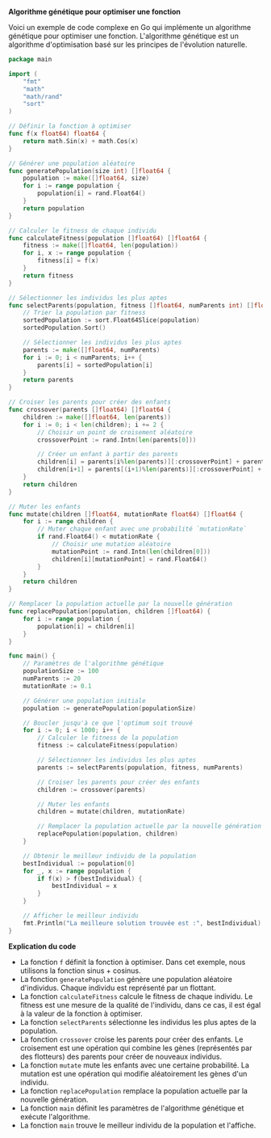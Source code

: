 **Algorithme génétique pour optimiser une fonction**

Voici un exemple de code complexe en Go qui implémente un algorithme génétique pour optimiser une fonction. L'algorithme génétique est un algorithme d'optimisation basé sur les principes de l'évolution naturelle.

```go
package main

import (
    "fmt"
    "math"
    "math/rand"
    "sort"
)

// Définir la fonction à optimiser
func f(x float64) float64 {
    return math.Sin(x) + math.Cos(x)
}

// Générer une population aléatoire
func generatePopulation(size int) []float64 {
    population := make([]float64, size)
    for i := range population {
        population[i] = rand.Float64()
    }
    return population
}

// Calculer le fitness de chaque individu
func calculateFitness(population []float64) []float64 {
    fitness := make([]float64, len(population))
    for i, x := range population {
        fitness[i] = f(x)
    }
    return fitness
}

// Sélectionner les individus les plus aptes
func selectParents(population, fitness []float64, numParents int) []float64 {
    // Trier la population par fitness
    sortedPopulation := sort.Float64Slice(population)
    sortedPopulation.Sort()

    // Sélectionner les individus les plus aptes
    parents := make([]float64, numParents)
    for i := 0; i < numParents; i++ {
        parents[i] = sortedPopulation[i]
    }
    return parents
}

// Croiser les parents pour créer des enfants
func crossover(parents []float64) []float64 {
    children := make([]float64, len(parents))
    for i := 0; i < len(children); i += 2 {
        // Choisir un point de croisement aléatoire
        crossoverPoint := rand.Intn(len(parents[0]))

        // Créer un enfant à partir des parents
        children[i] = parents[i%len(parents)][:crossoverPoint] + parents[(i+1)%len(parents)][crossoverPoint:]
        children[i+1] = parents[(i+1)%len(parents)][:crossoverPoint] + parents[i%len(parents)][crossoverPoint:]
    }
    return children
}

// Muter les enfants
func mutate(children []float64, mutationRate float64) []float64 {
    for i := range children {
        // Muter chaque enfant avec une probabilité `mutationRate`
        if rand.Float64() < mutationRate {
            // Choisir une mutation aléatoire
            mutationPoint := rand.Intn(len(children[0]))
            children[i][mutationPoint] = rand.Float64()
        }
    }
    return children
}

// Remplacer la population actuelle par la nouvelle génération
func replacePopulation(population, children []float64) {
    for i := range population {
        population[i] = children[i]
    }
}

func main() {
    // Paramètres de l'algorithme génétique
    populationSize := 100
    numParents := 20
    mutationRate := 0.1

    // Générer une population initiale
    population := generatePopulation(populationSize)

    // Boucler jusqu'à ce que l'optimum soit trouvé
    for i := 0; i < 1000; i++ {
        // Calculer le fitness de la population
        fitness := calculateFitness(population)

        // Sélectionner les individus les plus aptes
        parents := selectParents(population, fitness, numParents)

        // Croiser les parents pour créer des enfants
        children := crossover(parents)

        // Muter les enfants
        children = mutate(children, mutationRate)

        // Remplacer la population actuelle par la nouvelle génération
        replacePopulation(population, children)
    }

    // Obtenir le meilleur individu de la population
    bestIndividual := population[0]
    for _, x := range population {
        if f(x) > f(bestIndividual) {
            bestIndividual = x
        }
    }

    // Afficher le meilleur individu
    fmt.Println("La meilleure solution trouvée est :", bestIndividual)
}
```

**Explication du code**

* La fonction `f` définit la fonction à optimiser. Dans cet exemple, nous utilisons la fonction sinus + cosinus.
* La fonction `generatePopulation` génère une population aléatoire d'individus. Chaque individu est représenté par un flottant.
* La fonction `calculateFitness` calcule le fitness de chaque individu. Le fitness est une mesure de la qualité de l'individu, dans ce cas, il est égal à la valeur de la fonction à optimiser.
* La fonction `selectParents` sélectionne les individus les plus aptes de la population.
* La fonction `crossover` croise les parents pour créer des enfants. Le croisement est une opération qui combine les gènes (représentés par des flotteurs) des parents pour créer de nouveaux individus.
* La fonction `mutate` mute les enfants avec une certaine probabilité. La mutation est une opération qui modifie aléatoirement les gènes d'un individu.
* La fonction `replacePopulation` remplace la population actuelle par la nouvelle génération.
* La fonction `main` définit les paramètres de l'algorithme génétique et exécute l'algorithme.
* La fonction `main` trouve le meilleur individu de la population et l'affiche.
